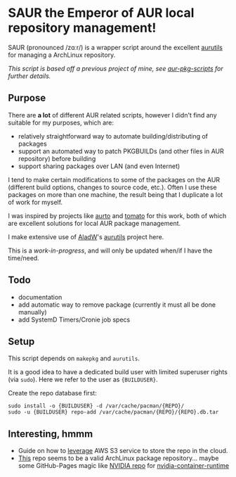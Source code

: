 SAUR the Emperor of AUR local repository management!
========================

SAUR (pronounced /zɑːr/) is a wrapper script around the excellent
[aurutils](//github.com/AladW/aurutils) for managing a ArchLinux repository.

_This script is based off a previous project of mine, see
[aur-pkg-scripts](//github.com/hv15/aur-pkg-scripts) for further details._

Purpose
-------

There are **a lot** of different AUR related scripts, however I didn't find any
suitable for my purposes, which are:

 * relatively straightforward way to automate building/distributing of packages
 * support an automated way to patch PKGBUILDs (and other files in AUR repository) before building
 * support sharing packages over LAN (and even Internet)

I tend to make certain modifications to some of the packages on the AUR (different build options,
changes to source code, etc.). Often I use these packages on more than one machine, the result
being that I duplicate a lot of work for myself.

I was inspired by projects like [aurto](https://github.com/alexheretic/aurto) and
[tomato](https://github.com/aji-prod/tomato) for this work, both of which are excellent solutions
for local AUR package management.

I make extensive use of [AladW](https://github.com/AladW)'s [aurutils](https://github.com/AladW/aurutils)
project here.

This is a _work-in-progress_, and will only be updated when/if I have the time/need.

Todo
----

 * documentation
 * add automatic way to remove package (currently it must all be done manually)
 * add SystemD Timers/Cronie job specs

Setup
-----

This script depends on `makepkg` and `aurutils`.

It is a good idea to have a dedicated build user with limited superuser rights
(via `sudo`). Here we refer to the user as `{BUILDUSER}`.

Create the repo database first:

```
sudo install -o {BUILDUSER} -d /var/cache/pacman/{REPO}/
sudo -u {BUILDUSER} repo-add /var/cache/pacman/{REPO}/{REPO}.db.tar
```

Interesting, hmmm
----------------

 * Guide on how to [leverage](https://disconnected.systems/blog/archlinux-repo-in-aws-bucket/#fetching-remote-changes)
   AWS S3 service to store the repo in the cloud.
 * [This](https://github.com/yujinakayama/pacman-repo) repo seems to be a valid ArchLinux package repository... maybe
   some GitHub-Pages magic like [NVIDIA repo](https://nvidia.github.io/nvidia-container-runtime/) for
   [nvidia-container-runtime](https://github.com/NVIDIA/nvidia-container-runtime)
